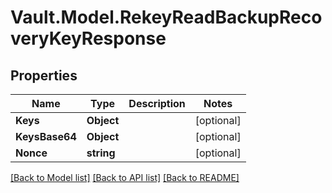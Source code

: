 # Vault.Model.RekeyReadBackupRecoveryKeyResponse

## Properties

Name | Type | Description | Notes
------------ | ------------- | ------------- | -------------
**Keys** | **Object** |  | [optional] 
**KeysBase64** | **Object** |  | [optional] 
**Nonce** | **string** |  | [optional] 

[[Back to Model list]](../README.md#documentation-for-models) [[Back to API list]](../README.md#documentation-for-api-endpoints) [[Back to README]](../README.md)


